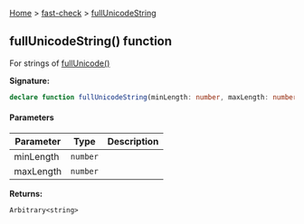 [Home](/) &gt; [fast-check](../fast-check.md) &gt; [fullUnicodeString](fullUnicodeString_3.md)

## fullUnicodeString() function

For strings of [fullUnicode()](fullUnicode_1.md)

<b>Signature:</b>

```typescript
declare function fullUnicodeString(minLength: number, maxLength: number): Arbitrary<string>;
```

#### Parameters

|  Parameter | Type | Description |
|  --- | --- | --- |
|  minLength | <code>number</code> |  |
|  maxLength | <code>number</code> |  |

<b>Returns:</b>

`Arbitrary<string>`

